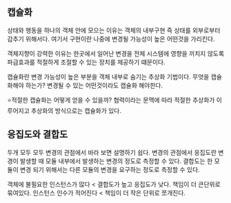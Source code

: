 
## 캡슐화
상태와 행동을 하나의 객체 안에 모으는 이유는 객체의 내부구현 즉 상태를 외부로부터 감추기 위해서다.
여기서 구현이란 나중에 변경될 가능성이 높은 어떤것을 가리킨다.

객체지향이 강력한 이유는 한곳에서 일어난 변경을 전체 시스템에 영향을 끼치지 않도록 파급효과를 적절하게 조절할 수 있는 장치를 제공하기 떄문이다.

캡슐화란 변경 가능성이 높은 부분을 객체 내부로 숨기는 추상화 기법이다.
무엇을 캡슐화해야 하는가? 변경될 수 있는 어떤것이라도 캡슐화 해야한다.

⭐적절한 캡슐화는 어떻게 얻을 수 있을까?
협력이라는 문맥에 따라 적절한 추상화가 이루어지고 추상화의 방식으로는 캡슐화가 있다.

## 응집도와 결합도

두개 모두 모두 변경의 관점에서 바라 보면 설명하기 쉽다.
변경의 관점에서 응집도란 변경이 발생할 때 모듈 내부에서 발생하는 변경의 정도로 측정할 수 있다.
결합도는 한 모듈이 변경 되기 위해서는 다른 모듈의 변경을 요구하는 정도로 측정할 수 있다.

객체에 불필요한 인스턴스가 많다 < 결합도가 높고 응집도가 낮다. 책임이 더 큰단위로 묶여있다.
인스턴스 인수가 적어진다 < 책임이 더 작은 단위로 쪼개진다.



